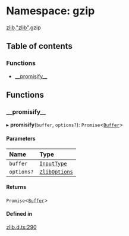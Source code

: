 # Namespace: gzip

[zlib](zlib.md).["zlib"](zlib._zlib_.md).gzip

## Table of contents

### Functions

- [\_\_promisify\_\_](zlib._zlib_.gzip.md#__promisify__)

## Functions

### \_\_promisify\_\_

▸ **__promisify__**(`buffer`, `options?`): `Promise`<[`Buffer`](buffer._buffer_.md#buffer)\>

#### Parameters

| Name | Type |
| :------ | :------ |
| `buffer` | [`InputType`](zlib._zlib_.md#inputtype) |
| `options?` | [`ZlibOptions`](../interfaces/zlib._zlib_.ZlibOptions.md) |

#### Returns

`Promise`<[`Buffer`](buffer._buffer_.md#buffer)\>

#### Defined in

[zlib.d.ts:290](https://github.com/goodcodedev/bun-types/blob/8bd1b3a/zlib.d.ts#L290)
